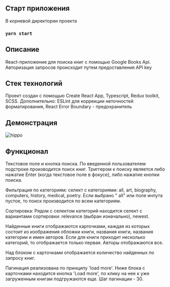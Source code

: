 ## Старт приложения

В корневой директории проекта

### `yarn start`

## Описание

React-приложение для поиска книг с помощью Google Books Api. Авторизация запросов происходит путем предоставления API
key

## Стек технологий

Проект создан с помощью Create React App, Typescript, Redux toolkit, SCSS.
Дополнительно: ESLint для коррекции неточностей форматирования, React Error Boundary - предохранитель
## Демонстрация

![hippo](https://s11.gifyu.com/images/SgeGM.gif)

## Функционал

Текстовое поле и кнопка поиска. По введенной пользователем подстроке производится поиск книг. Триггером к поиску
является либо нажатие Enter (когда текстовое поле в фокусе), либо нажатие кнопки поиска.

Фильтрация по категориям: cелект с категориями: all, art, biography, computers, history, medical, poetry. Если выбрано "
all" или поле инпута пустое, то поиск производится по всем категориям.

Сортировка: Рядом с селектом категорий находится селект с вариантами сортировки: relevance (выбран изначально), newest.

Найденные книги отображаются карточками, каждая из которых состоит из изображения обложки книги, названия книги,
названия категории и имен авторов. Если для книги приходит несколько категорий, то отображается только первая. Авторы
отображаются все.

Над блоком с карточками отображается количество найденных по запросу книг.

Пагинация реализована по принципу 'load more'. Ниже блока с карточками находится кнопка 'Load more', по клику на нее к
уже загруженным книгам подгружаются еще. Шаг пагинации - 30.

